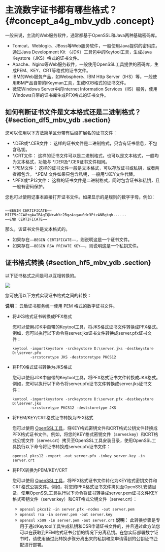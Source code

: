 # 主流数字证书都有哪些格式？ {#concept_a4g_mbv_ydb .concept}

一般来说，主流的Web服务软件，通常都基于OpenSSL和Java两种基础密码库。

-   Tomcat、Weblogic、JBoss等Web服务软件，一般使用Java提供的密码库。通过Java Development Kit （JDK）工具包中的Keytool工具，生成Java Keystore（JKS）格式的证书文件。
-   Apache、Nginx等Web服务软件，一般使用OpenSSL工具提供的密码库，生成PEM、KEY、CRT等格式的证书文件。
-   IBM的Web服务产品，如Websphere、IBM Http Server（IHS）等，一般使用IBM产品自带的iKeyman工具，生成KDB格式的证书文件。
-   微软Windows Server中的Internet Information Services（IIS）服务，使用Windows自带的证书库生成PFX格式的证书文件。

## 如何判断证书文件是文本格式还是二进制格式？ {#section_df5_mbv_ydb .section}

您可以使用以下方法简单区分带有后缀扩展名的证书文件：

-   \*.DER或\*.CER文件： 这样的证书文件是二进制格式，只含有证书信息，不包含私钥。
-   \*.CRT文件： 这样的证书文件可以是二进制格式，也可以是文本格式，一般均为文本格式，功能与 \*.DER及\*.CER证书文件相同。
-   \*.PEM文件： 这样的证书文件一般是文本格式，可以存放证书或私钥，或者两者都包含。 \*.PEM 文件如果只包含私钥，一般用\*.KEY文件代替。
-   \*.PFX或\*.P12文件： 这样的证书文件是二进制格式，同时包含证书和私钥，且一般有密码保护。

您也可以使用记事本直接打开证书文件。如果显示的是规则的数字字母，例如：

```

—–BEGIN CERTIFICATE—–
MIIE5zCCA8+gAwIBAgIQN+whYc2BgzAogau0dc3PtzANBgkqh......
—–END CERTIFICATE—–
```

那么，该证书文件是文本格式的。

-   如果存在`——BEGIN CERTIFICATE——`，则说明这是一个证书文件。
-   如果存在`—–BEGIN RSA PRIVATE KEY—–`，则说明这是一个私钥文件。

## 证书格式转换 {#section_hf5_mbv_ydb .section}

以下证书格式之间是可以互相转换的。

![](http://static-aliyun-doc.oss-cn-hangzhou.aliyuncs.com/assets/img/13595/4251_zh-CN.jpg)

您可使用以下方式实现证书格式之间的转换：

**说明：** 云盾证书服务统一使用 PEM 格式的数字证书文件。

-   将JKS格式证书转换成PFX格式

    您可以使用JDK中自带的Keytool工具，将JKS格式证书文件转换成PFX格式。例如，您可以执行以下命令将server.jks证书文件转换成server.pfx证书文件：

    ```
    keytool -importkeystore -srckeystore D:\server.jks -destkeystore D:\server.pfx
            -srcstoretype JKS -deststoretype PKCS12
    ```

-   将PFX格式证书转换为JKS格式

    您可以使用JDK中自带的Keytool工具，将PFX格式证书文件转换成JKS格式。例如，您可以执行以下命令将server.pfx证书文件转换成server.jks证书文件：

    ```
    keytool -importkeystore -srckeystore D:\server.pfx -destkeystore D:\server.jks
            -srcstoretype PKCS12 -deststoretype JKS
    ```

-   将PEM/KEY/CRT格式证书转换为PFX格式

    您可以使用 [OpenSSL工具](https://www.openssl.org/)，将KEY格式密钥文件和CRT格式公钥文件转换成PFX格式证书文件。例如，将您的KEY格式密钥文件（server.key）和CRT格式公钥文件（server.crt）拷贝至OpenSSL工具安装目录，使用OpenSSL工具执行以下命令将证书转换成server.pfx证书文件：

    ```
    openssl pkcs12 -export -out server.pfx -inkey server.key -in server.crt
    ```

-   将PFX转换为PEM/KEY/CRT

    您可以使用 [OpenSSL工具](https://www.openssl.org/)，将PFX格式证书文件转化为KEY格式密钥文件和CRT格式公钥文件。例如，将您的PFX格式证书文件拷贝至OpenSSL安装目录，使用OpenSSL工具执行以下命令将证书转换成server.pem证书文件KEY格式密钥文件（server.key）和CRT格式公钥文件（server.crt）：

    -   `openssl pkcs12 -in server.pfx -nodes -out server.pem`
    -   `openssl rsa -in server.pem -out server.key`
    -   `openssl x509 -in server.pem -out server.crt`
    **说明：** 此转换步骤是专用于通过Keytool工具生成私钥和CSR申请证书文件的，并且通过此方法您可以在获取到PEM格式证书公钥的情况下分离私钥。在您实际部署数字证书时，请使用通过此转换步骤分离出来的私钥和您申请得到的公钥证书匹配进行部署。


